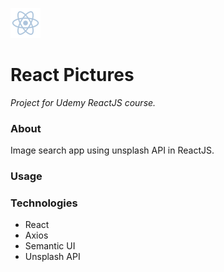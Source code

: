 ![React](https://github.com/ermondel/tsttmp/blob/master/files/icons48b/React48b.png)

# React Pictures

_Project for Udemy ReactJS course._

### About

Image search app using unsplash API in ReactJS.

### Usage

### Technologies

- React
- Axios
- Semantic UI
- Unsplash API
